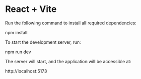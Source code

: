 # React + Vite

Run the following command to install all required dependencies:

npm install

To start the development server, run:

npm run dev

The server will start, and the application will be accessible at:

http://localhost:5173




